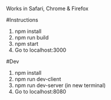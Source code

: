 Works in Safari, Chrome & Firefox

#Instructions
1. npm install
2. npm run build
3. npm start
4. Go to localhost:3000

#Dev
1. npm install
2. npm run dev-client
3. npm run dev-server (in new terminal)
4. Go to localhost:8080
